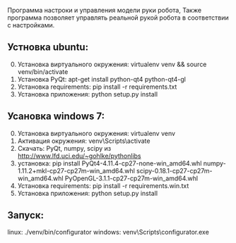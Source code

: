 Программа настроки и управления модели руки робота,
Также программа позволяет управлять реальной рукой робота в соответствии с настройками.

Устновка ubuntu:
---------
0. Установка виртуального окружения: virtualenv venv && source venv/bin/activate
1. Установка PyQt: apt-get install python-qt4 python-qt4-gl
2. Установка requirements: pip install -r requirements.txt
3. Установка приложения: python setup.py install

Усановка windows 7:
-----------------------
0. Установка виртуального окружения: virtualenv venv
1. Активация окружения: venv\Scripts\activate
2. Скачать: PyQt, numpy, scipy из http://www.lfd.uci.edu/~gohlke/pythonlibs
3. установка: pip install PyQt4-4.11.4-cp27-none-win_amd64.whl numpy-1.11.2+mkl-cp27-cp27m-win_amd64.whl scipy-0.18.1-cp27-cp27m-win_amd64.whl PyOpenGL-3.1.1-cp27-cp27m-win_amd64.whl
2. Установка requirements: pip install -r requirements.win.txt
3. Установка приложения: python setup.py install

Запуск:
-------

linux: ./venv/bin/configurator
windows: venv\Scripts\configurator.exe